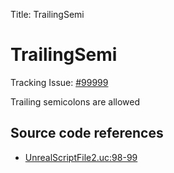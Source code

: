 Title: TrailingSemi

# TrailingSemi

Tracking Issue: [#99999](https://github.com/X2CommunityCore/X2WOTCCommunityHighlander/issues/99999)

Trailing semicolons are allowed

## Source code references

* [UnrealScriptFile2.uc:98-99](https://github.com/X2CommunityCore/X2WOTCCommunityHighlander/blob/master/test_src/UnrealScriptFile2.uc#L98-L99)
